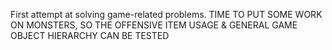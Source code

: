 First attempt at solving game-related problems. 
TIME TO PUT SOME WORK ON MONSTERS, SO THE OFFENSIVE ITEM USAGE & GENERAL GAME OBJECT HIERARCHY CAN BE TESTED

